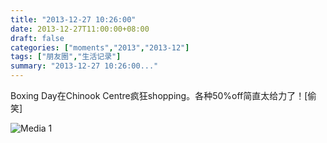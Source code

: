 ```yaml
---
title: "2013-12-27 10:26:00"
date: 2013-12-27T11:00:00+08:00
draft: false
categories: ["moments","2013","2013-12"]
tags: ["朋友圈","生活记录"]
summary: "2013-12-27 10:26:00..."
---
```


Boxing Day在Chinook Centre疯狂shopping。各种50%off简直太给力了！[偷笑]

![Media 1](/Moments/photos/2013-12-27/201312271026000.jpg)
